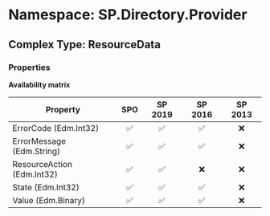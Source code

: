 # Namespace: SP.Directory.Provider

## Complex Type: ResourceData

### Properties

**Availability matrix**

Property | SPO | SP 2019 | SP 2016 | SP 2013
----------|:---:|:-------:|:-------:|:-------:
ErrorCode (Edm.Int32) | ✅ | ✅ | ✅ | ❌
ErrorMessage (Edm.String) | ✅ | ✅ | ✅ | ❌
ResourceAction (Edm.Int32) | ✅ | ✅ | ❌ | ❌
State (Edm.Int32) | ✅ | ✅ | ✅ | ❌
Value (Edm.Binary) | ✅ | ✅ | ✅ | ❌